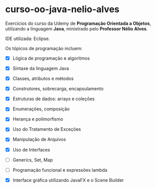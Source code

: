 # curso-oo-java-nelio-alves
Exercícios do curso da Udemy de **Programação Orientada a Objetos**, utilizando a linguagem **Java**, ministrado pelo **Professor Nélio Alves**.

IDE utilizada: Eclipse.

Os tópicos de programação incluem:

- [x] Lógica de programação e algoritmos

- [x] Sintaxe da linguagem Java

- [x] Classes, atributos e métodos

- [x] Construtores, sobrecarga, encapsulamento

- [x] Estruturas de dados: arrays e coleções

- [x] Enumerações, composição

- [x] Herança e polimorfismo 

- [x] Uso do Tratamento de Exceções 

- [x] Manipulação de Arquivos

- [x] Uso de Interfaces

- [ ] Generics, Set, Map

- [ ] Programação funcional e expressões lambda

- [x] Interface gráfica utilizando JavaFX e o Scene Builder


